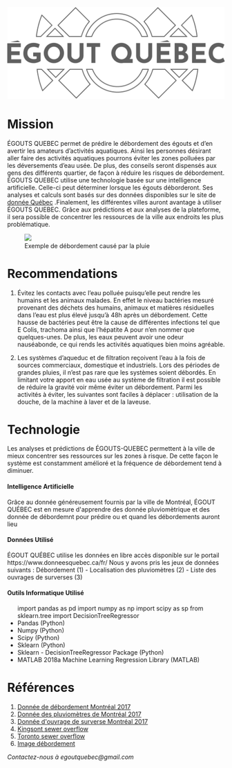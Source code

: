 <div >
  <a href= "https://www.égoutQuébec.com"><img src = "app/assets/images/logo_README.png" /></a>
</div>
<h1>Mission</h1>
<p>ÉGOUTS QUEBEC permet de prédire le débordement des égouts et d’en avertir les amateurs d’activités aquatiques. Ainsi les personnes désirant aller faire des activités aquatiques pourrons éviter les zones polluées par les déversements d’eau usée. De plus, des conseils seront dispensés aux gens des différents quartier, de façon à réduire les risques de débordement.  ÉGOUTS QUEBEC utilise une technologie basée sur une intelligence artificielle. Celle-ci peut déterminer lorsque les égouts déborderont. Ses analyses et calculs sont basés sur des données disponibles sur le site de <a href ="https://www.donneesquebec.ca/fr/"> donnée Québec</a> .Finalement, les différentes villes auront avantage à utiliser ÉGOUTS QUEBEC. Grâce aux prédictions et aux analyses de la plateforme, il sera possible de concentrer les ressources de la ville aux endroits les plus problématique.</p>
<figure>
<img src = "https://aquahacking.com/medias/content/images/photos/CSO_diagram_US_EPA.jpg" / >
    <figcaption>Exemple de débordement causé par la pluie</figcaption>
</figure>
<h1>Recommendations</h1>
<ol>
<li><p>Évitez les contacts avec l’eau polluée puisqu’elle peut rendre les humains et les animaux malades. En effet le niveau bactéries mesuré provenant des déchets des humains, animaux et matières résiduelles dans l’eau est plus élevé jusqu’à 48h après un débordement. Cette hausse de bactéries peut être la cause de différentes infections tel que E Colis, trachoma ainsi que l’hépatite A pour n’en nommer que quelques-unes. De plus, les eaux peuvent avoir une odeur nauséabonde, ce qui rends les activités aquatiques bien moins agréable. </li></p>
<li>Les systèmes d’aqueduc et de filtration reçoivent l’eau à la fois de sources commerciaux, domestique et industriels. Lors des périodes de grandes pluies, il n’est pas rare que les systèmes soient débordés. En limitant votre apport en eau usée au système de filtration il est possible de réduire la gravité voir même éviter un débordement. Parmi les activités à éviter, les suivantes sont faciles à déplacer : utilisation de la douche, de la machine à laver et de la laveuse.</p></li>
</ol>
<h1></h1>
<h1>Technologie</h1>
<p>Les analyses et prédictions de ÉGOUTS-QUEBEC permettent à la ville de mieux concentrer ses ressources sur les zones à risque. De cette façon le système est constamment amélioré et la fréquence de débordement tend à diminuer.</p>
<h4>Intelligence Artificielle</h4>
<p>Grâce au donnée généreusement fournis par la ville de Montréal, ÉGOUT QUÉBEC est en mesure d'apprendre des donnée pluviomètrique et des donnée de débordemnt pour prédire ou et quand les débordements auront lieu</p>
<h4>Données Utilisé</h4>
<p>ÉGOUT QUÉBEC utilise les données en libre accès disponible sur le portail https://www.donneesquebec.ca/fr/ Nous y avons pris les jeux de données suivants : Débordement (1) - Localisation des pluviomètres (2) - Liste des ouvrages de surverses (3)</p>
<p>
<h4>Outils Informatique Utilisé</h4>
<ul>
  import pandas as pd
import numpy as np
import scipy as sp
from sklearn.tree import DecisionTreeRegressor
  <li>Pandas (Python)</li>  
  <li>Numpy (Python)</li>  
  <li>Scipy (Python)</li>
  <li>Sklearn (Python)</li>
  <li>Sklearn - DecisionTreeRegressor Package (Python)</li>
  <li>MATLAB 2018a Machine Learning Regression Library (MATLAB)</li>
</ul>
<h1>Références</h1>
<ol>
<li><a href = "https://www.donneesquebec.ca/recherche/fr/dataset/vmtl-debordement">Donnée de débordement Montréal 2017</a></li>
<li><a href = "https://www.donneesquebec.ca/recherche/fr/dataset/vmtl-pluviometre">Donnée des pluviomètres de Montréal 2017</a></li>
<li><a href = "https://www.donneesquebec.ca/recherche/fr/dataset/vmtl-ouvrage-surverse">Donnée d'ouvrage de surverse Montréal 2017</a></li>
<li><a href = "https://utilitieskingston.com/Wastewater/SewerOverflow/FAQ">Kingsont sewer overflow</a></li>
<li><a href = "http://www.waterkeeper.ca/toronto-sewage/">Toronto sewer overflow</a></li>
<li><a href = "https://aquahacking.com/medias/content/images/photos/CSO_diagram_US_EPA.jpg">Image débordement</a></li>
</ol>
<i>Contactez-nous à egoutquebec@gmail.com</i>
